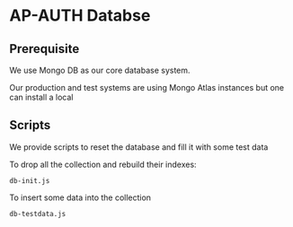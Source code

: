 # AP-AUTH Databse

## Prerequisite

We use Mongo DB as our core database system.

Our production and test systems are using Mongo Atlas instances but one can install a local

## Scripts

We provide scripts to reset the database and fill it with some test data

To drop all the collection and rebuild their indexes:

```
db-init.js
```

To insert some data into the collection

```
db-testdata.js
```
